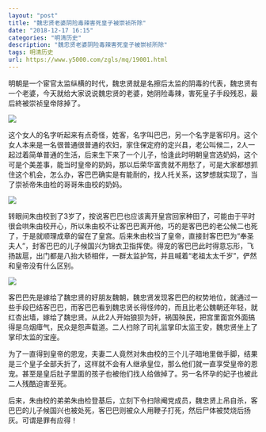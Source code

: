 ```yaml
---
layout: "post"
title: "魏忠贤老婆阴险毒辣害死皇子被崇祯所除"
date: "2018-12-17 16:15"
categories: "明清历史"
description: "魏忠贤老婆阴险毒辣害死皇子被崇祯所除"
tags: 明清历史
url: https://www.y5000.com/zgls/mq/19001.html
---
```






明朝是一个宦官太监纵横的时代，魏忠贤就是名擦后太监的阴毒的代表，魏忠贤有一个老婆，今天就给大家说说魏忠贤的老婆，她阴险毒辣，害死皇子手段残忍，最后終被崇祯皇帝除掉了。

![](https://img.y5000.com/uploads/allimg/170411/8-1F4110936314G.jpg)

这个女人的名字听起来有点奇怪，姓客，名字叫巴巴，另一个名字是客印月。这个女人本来是一名很普通很普通的农妇，家住保定府的定兴县，老公叫候二，2人一起过着简单普通的生活，后来生下来了一个儿子，恰逢此时明朝皇宫选奶妈，这个可是个美差事，能当时皇帝的奶妈，那以后荣华富贵就不用愁了，可是大家都想抓住这个机会，怎么办，客巴巴确实是有能耐的，找人托关系，这梦想就实现了，当了崇祯帝朱由检的哥哥朱由校的奶妈。

![](https://img.y5000.com/uploads/allimg/170411/8-1F41109364J27.jpg)

转眼间朱由校到了3岁了，按说客巴巴也应该离开皇宫回家种田了，可能由于平时很会哄朱由校开心，所以朱由校不让客巴巴离开他，巧的是客巴巴的老公候二也死了，于是就顺理成章的留在了皇宫。后来朱由校当了皇帝，直接封客巴巴为“奉圣夫人”，封客巴巴的儿子候国兴为锦衣卫指挥使。得宠的客巴巴此时得意忘形，飞扬跋扈，出门都是八抬大轿相伴，一群太监护驾，并且喊着“老祖太太千岁”，俨然和皇帝没有什么区别。

![](https://img.y5000.com/uploads/allimg/170411/8-1F411093A5946.jpg)

客巴巴先是嫁给了魏忠贤的好朋友魏朝，魏忠贤发现客巴巴的权势地位，就通过一些手段巴结客巴巴，而客巴巴看到魏忠贤长得怪帅的，而且比老公魏朝还年轻，就红杏出墙，嫁给了魏忠贤。从此2人开始狼狈为奸，祸国殃民，把宫里面宫外面搞得是乌烟瘴气，民众是怨声载道。二人扫除了司礼监掌印太监王安，魏忠贤坐上了掌印太监的宝座。

为了一直得到皇帝的恩宠，夫妻二人竟然对朱由校的三个儿子暗地里做手脚，结果是三个皇子全部夭折了，这样就不会有人继承皇位，那么他们就一直享受皇帝的恩宠。甚至是皇后肚子里面的孩子也被他们找人给做掉了。另一名怀孕的妃子也被此二人残酷迫害至死。

后来，朱由校的弟弟朱由检登基后，立刻下令扫除阉党成员，魏忠贤上吊自杀，客巴巴的儿子候国兴也被处死，客巴巴则被众人用鞭子打死，然后尸体被焚烧后扬灰。可谓是罪有应得！
